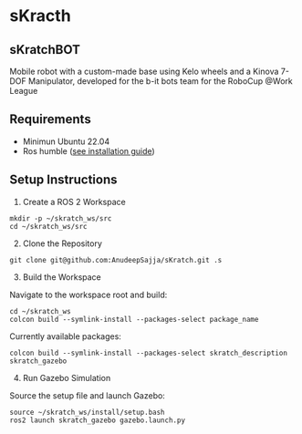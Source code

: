 # sKracth

## sKratchBOT
Mobile robot with a custom-made base using Kelo wheels and a Kinova 7-DOF Manipulator, developed for the b-it bots team for the RoboCup @Work League

## Requirements
* Minimun Ubuntu 22.04 
* Ros humble ([see installation guide](https://docs.ros.org/en/humble/Installation.html))

## Setup Instructions
1. Create a ROS 2 Workspace 
```
mkdir -p ~/skratch_ws/src
cd ~/skratch_ws/src
```

2. Clone the Repository
```
git clone git@github.com:AnudeepSajja/sKratch.git .s
```

3. Build the Workspace

Navigate to the workspace root and build:
```
cd ~/skratch_ws
colcon build --symlink-install --packages-select package_name
```

Currently available packages:

```
colcon build --symlink-install --packages-select skratch_description skratch_gazebo
```


4. Run Gazebo Simulation

Source the setup file and launch Gazebo:
```
source ~/skratch_ws/install/setup.bash 
ros2 launch skratch_gazebo gazebo.launch.py
``` 

